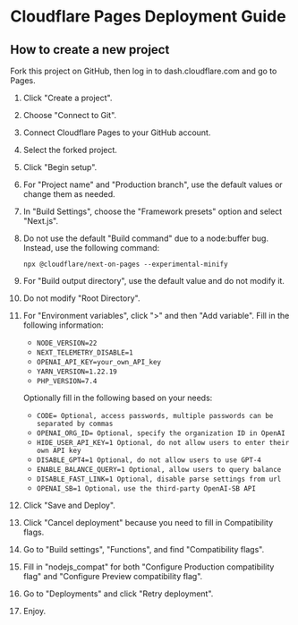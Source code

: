 # Cloudflare Pages Deployment Guide

## How to create a new project

Fork this project on GitHub, then log in to dash.cloudflare.com and go to Pages.

1. Click "Create a project".
2. Choose "Connect to Git".
3. Connect Cloudflare Pages to your GitHub account.
4. Select the forked project.
5. Click "Begin setup".
6. For "Project name" and "Production branch", use the default values or change them as needed.
7. In "Build Settings", choose the "Framework presets" option and select "Next.js".
8. Do not use the default "Build command" due to a node:buffer bug. Instead, use the following command:
   ```
   npx @cloudflare/next-on-pages --experimental-minify
   ```
9. For "Build output directory", use the default value and do not modify it.
10. Do not modify "Root Directory".
11. For "Environment variables", click ">" and then "Add variable". Fill in the following information:

    - `NODE_VERSION=22`
    - `NEXT_TELEMETRY_DISABLE=1`
    - `OPENAI_API_KEY=your_own_API_key`
    - `YARN_VERSION=1.22.19`
    - `PHP_VERSION=7.4`

    Optionally fill in the following based on your needs:

    - `CODE= Optional, access passwords, multiple passwords can be separated by commas`
    - `OPENAI_ORG_ID= Optional, specify the organization ID in OpenAI`
    - `HIDE_USER_API_KEY=1 Optional, do not allow users to enter their own API key`
    - `DISABLE_GPT4=1 Optional, do not allow users to use GPT-4`
    - `ENABLE_BALANCE_QUERY=1 Optional, allow users to query balance`
    - `DISABLE_FAST_LINK=1 Optional, disable parse settings from url`
    - `OPENAI_SB=1 Optional，use the third-party OpenAI-SB API`

12. Click "Save and Deploy".
13. Click "Cancel deployment" because you need to fill in Compatibility flags.
14. Go to "Build settings", "Functions", and find "Compatibility flags".
15. Fill in "nodejs_compat" for both "Configure Production compatibility flag" and "Configure Preview compatibility flag".
16. Go to "Deployments" and click "Retry deployment".
17. Enjoy.
